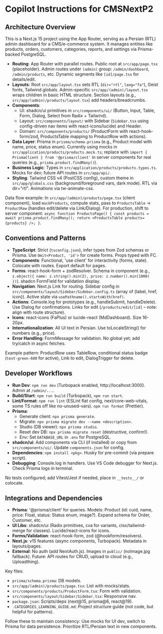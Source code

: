 # Copilot Instructions for CMSNextP2

## Architecture Overview

This is a Next.js 15 project using the App Router, serving as a Persian (RTL) admin dashboard for a CMS/e-commerce system. It manages entities like products, orders, customers, categories, reports, and settings via Prisma-backed PostgreSQL.

- **Routing**: App Router with parallel routes. Public root at `src/app/page.tsx` (placeholder). Admin routes under `(admin)` group: `/admin/dashboard`, `/admin/products`, etc. Dynamic segments like `[id]/page.tsx` for details/edit.
- **Layouts**: Root `src/app/layout.tsx` sets RTL (`dir="rtl"`, `lang="fa"`), Geist fonts, Tailwind globals. Admin-specific `src/app/(admin)/layout.tsx` wraps children in basic HTML structure. Section layouts (e.g., `src/app/(admin)/products/layout.tsx`) add headers/breadcrumbs.
- **Components**:
  - UI: shadcn/ui primitives in `src/components/ui/` (Button, Input, Table, Form, Dialog, Select from Radix + Tailwind).
  - Layout: `src/components/layout/` with Sidebar (`Sidebar.tsx` using config-driven nav items with react-icons/lucide) and Header.
  - Domain: `src/components/products/` (ProductForm with react-hook-form/zod, ProductsTable mapping to ProductRow with actions).
- **Data Layer**: Prisma in `prisma/schema.prisma` (e.g., Product model with name, price, status enum). Currently using mocks in `src/application/products/products.mock.ts`; replace with `import { PrismaClient } from '@prisma/client'` in server components for real queries (e.g., `prisma.product.findMany()`).
- **Business Logic**: Types in `src/application/products/products.types.ts`. Mocks for dev; future API routes in `src/app/api/`.
- **Styling**: Tailwind CSS v4 (PostCSS config), custom theme in `src/app/globals.css` (background/foreground vars, dark mode). RTL via dir="rtl". Animations via tw-animate-css.

Data flow example: In `src/app/(admin)/products/page.tsx` (client component), load `mockProducts`, compute stats, pass to `ProductsTable` → `ProductRow` (handles edit/delete via Link/Dialog). For production, shift to server component: `async function ProductsPage() { const products = await prisma.product.findMany(); return <ProductsTable products={products} />; }`.

## Conventions and Patterns

- **TypeScript**: Strict (`tsconfig.json`), infer types from Zod schemas or Prisma. Use `Omit<Product, 'id'>` for create forms. Props typed with FC<Props>.
- **Components**: Functional, 'use client' for interactivity (forms, state). Colocate with routes. Export default for pages.
- **Forms**: react-hook-form + zodResolver. Schema in component (e.g., `z.object({ name: z.string().min(2), price: z.number().min(1000) })`). shadcn FormField for validation display.
- **Navigation**: Next.js Link for routing. Sidebar config in `src/components/layout/Sidebar/Sidebar.config.ts` (array of {label, href, icon}). Active state via `usePathname().startsWith(href)`.
- **Actions**: Console.log for prototypes (e.g., handleSubmit, handleDelete). Use Dialog for confirmations. Links for edit (`/products/edit/[id]` – note: align with route structure).
- **Icons**: react-icons (FaPlus) or lucide-react (MdDashboard). Size 16-20px.
- **Internationalization**: All UI text in Persian. Use toLocaleString() for numbers (e.g., price).
- **Error Handling**: FormMessage for validation. No global yet; add try/catch in async fetches.

Example pattern: ProductRow uses TableRow, conditional status badge (`text-green-600` for active), Link to edit, DialogTrigger for delete.

## Developer Workflows

- **Run Dev**: `npm run dev` (Turbopack enabled, http://localhost:3000). Admin at `/admin/...`.
- **Build/Start**: `npm run build` (Turbopack), `npm run start`.
- **Lint/Format**: `npm run lint` (ESLint flat config, next/core-web-vitals, some TS rules off like no-unused-vars). `npm run format` (Prettier).
- **Prisma**:
  - Generate client: `npx prisma generate`.
  - Migrate: `npx prisma migrate dev --name <description>`.
  - Studio (DB viewer): `npx prisma studio`.
  - Reset dev DB: `npx prisma migrate reset` (destructive, confirm!).
  - Env: Set `DATABASE_URL` in `.env` for PostgreSQL.
- **shadcn/ui**: Add components via CLI (if installed) or copy from `src/components/ui/`. Update `components.json` for config.
- **Dependencies**: `npm install <pkg>`. Husky for pre-commit (via prepare script).
- **Debugging**: Console.log in handlers. Use VS Code debugger for Next.js. Check Prisma logs in terminal.

No tests configured; add Vitest/Jest if needed, place in `__tests__/` or colocate.

## Integrations and Dependencies

- **Prisma**: '@prisma/client' for queries. Models: Product (id: cuid, name, price: Float, status: Status enum, image?). Expand schema for Order, Customer, etc.
- **UI Libs**: shadcn/ui (Radix primitives, cva for variants, clsx/tailwind-merge for classes). Lucide/react-icons for icons.
- **Forms/Validation**: react-hook-form, zod (@hookform/resolvers).
- **Next.js**: v15 features (async components, Turbopack). Metadata in layouts/pages.
- **External**: No auth (add NextAuth.js). Images in `public/` (noImage.jpg fallback). Future: API routes for CRUD, upload to cloud (e.g., Uploadthing).

Key files:
- `prisma/schema.prisma`: DB models.
- `src/app/(admin)/products/page.tsx`: List with mocks/stats.
- `src/components/products/ProductForm.tsx`: Form with validation.
- `src/components/layout/Sidebar/Sidebar.tsx`: Responsive nav.
- `package.json`: Scripts/deps (next@15, prisma@6, react@19).
- `.CATEGORIES_LEARNING_GUIDE.md`: Project structure guide (not code, but helpful for patterns).

Follow these to maintain consistency: Use mocks for UI dev, switch to Prisma for data persistence. Prioritize RTL/Persian text in new components.

